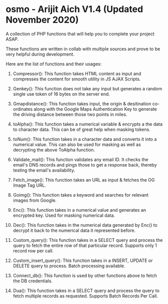 # osmo - Arijit Aich V1.4 (Updated November 2020)
A collection of PHP functions that will help you to complete your project ASAP.

These functions are written in collab with multiple sources and prove to be very helpful during development.

Here are the list of functions and their usages:

1. Compressor():
This function takes HTML content as input and compresses the content for smooth utility in JS AJAX Scripts.

2. Genkey():
This function does not take any input but generates a random single use token of 16 bytes on the server end.

3. Gmapdistance():
This function takes input, the origin & desitination co-ordinates along with the Google Maps Authentication Key to generate the driving distance between those two points in miles.

4. toAlpha():
This function takes a numerical variable & encrypts a the data to character data. This can be of great help when masking tokens.

5. toNum():
This function takes in a character data and converts it into a numerical value. This can also be used for masking as well as decrypting the above ToAlpha function.

6. Validate_mail():
This function validates any email ID. It checks the email's DNS records and pings those to get a response back, thereby testing the email's availability.

7. Fetch_image():
This function takes an URL as input & fetches the OG Image Tag URL.

8. Goimg():
This function takes a keyword and searches for relevant images from Google.

9. Enc():
This function takes in a numerical value and generates an encrypted key. Used for masking numerical data.

10. Dec():
This function takes in the numerical data generated by Enc() to decrypt it back to the numerical data it represented before.

11. Custom_query():
This function takes in a SELECT query and process the query to fetch the entire row of that particular record. Supports only 1 record row per call.

12. Custom_insert_query():
This function takes in a INSERT, UPDATE or DELETE query to process. Batch processing available.

13. Connect_db():
This function is used by other functions above to fetch the DB credentials.

14. Dua():
This function takes in a SELECT query and process the query to fetch multiple records as requested. Supports Batch Records Per Call.

